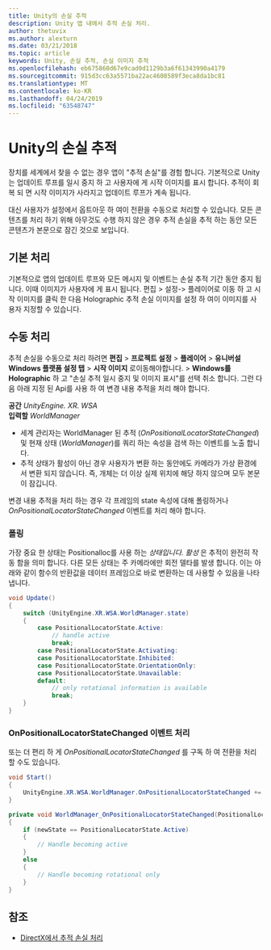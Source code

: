 ```yaml
---
title: Unity의 손실 추적
description: Unity 앱 내에서 추적 손실 처리.
author: thetuvix
ms.author: alexturn
ms.date: 03/21/2018
ms.topic: article
keywords: Unity, 손실 추적, 손실 이미지 추적
ms.openlocfilehash: eb675860d67e9cad0d1129b3a6f61343990a4179
ms.sourcegitcommit: 915d3cc63a5571ba22ac4608589f3eca8da1bc81
ms.translationtype: MT
ms.contentlocale: ko-KR
ms.lasthandoff: 04/24/2019
ms.locfileid: "63548747"
---
```

# <a name="tracking-loss-in-unity"></a>Unity의 손실 추적

장치를 세계에서 찾을 수 없는 경우 앱이 "추적 손실"를 경험 합니다. 기본적으로 Unity는 업데이트 루프를 일시 중지 하 고 사용자에 게 시작 이미지를 표시 합니다. 추적이 회복 되 면 시작 이미지가 사라지고 업데이트 루프가 계속 됩니다.

대신 사용자가 설정에서 옵트아웃 하 여이 전환을 수동으로 처리할 수 있습니다. 모든 콘텐츠를 처리 하기 위해 아무것도 수행 하지 않은 경우 추적 손실을 추적 하는 동안 모든 콘텐츠가 본문으로 잠긴 것으로 보입니다.

## <a name="default-handling"></a>기본 처리

기본적으로 앱의 업데이트 루프와 모든 메시지 및 이벤트는 손실 추적 기간 동안 중지 됩니다. 이때 이미지가 사용자에 게 표시 됩니다. 편집 > 설정-> 플레이어로 이동 하 고 시작 이미지를 클릭 한 다음 Holographic 추적 손실 이미지를 설정 하 여이 이미지를 사용자 지정할 수 있습니다.

## <a name="manual-handling"></a>수동 처리

추적 손실을 수동으로 처리 하려면 **편집** > **프로젝트 설정** > **플레이어** > **유니버설 Windows 플랫폼 설정 탭** > **시작 이미지** 로이동해야합니다. >  **Windows를 Holographic** 하 고 "손실 추적 일시 중지 및 이미지 표시"를 선택 취소 합니다. 그런 다음 아래 지정 된 Api를 사용 하 여 변경 내용 추적을 처리 해야 합니다.

**공간** *UnityEngine. XR. WSA*<br>
**입력할** *WorldManager*

* 세계 관리자는 WorldManager 된 추적 (*OnPositionalLocatorStateChanged*) 및 현재 상태 (*WorldManager*)를 쿼리 하는 속성을 검색 하는 이벤트를 노출 합니다.
* 추적 상태가 활성이 아닌 경우 사용자가 변환 하는 동안에도 카메라가 가상 환경에서 변환 되지 않습니다. 즉, 개체는 더 이상 실제 위치에 해당 하지 않으며 모두 본문이 잠깁니다.

변경 내용 추적을 처리 하는 경우 각 프레임의 state 속성에 대해 폴링하거나 *OnPositionalLocatorStateChanged* 이벤트를 처리 해야 합니다.

### <a name="polling"></a>폴링

가장 중요 한 상태는 Positionalloc를 사용 하는 *상태입니다. 활성* 은 추적이 완전히 작동 함을 의미 합니다. 다른 모든 상태는 주 카메라에만 회전 델타를 발생 합니다. 이는 아래와 같이 함수의 반환값을 데이터 프레임으로 바로 변환하는 데 사용할 수 있음을 나타냅니다.

```cs
void Update()
{
    switch (UnityEngine.XR.WSA.WorldManager.state)
    {
        case PositionalLocatorState.Active:
            // handle active
            break;
        case PositionalLocatorState.Activating:
        case PositionalLocatorState.Inhibited:
        case PositionalLocatorState.OrientationOnly:
        case PositionalLocatorState.Unavailable:
        default:
            // only rotational information is available
            break;
    }
}
```

### <a name="handling-the-onpositionallocatorstatechanged-event"></a>OnPositionalLocatorStateChanged 이벤트 처리

또는 더 편리 하 게 *OnPositionalLocatorStateChanged* 를 구독 하 여 전환을 처리할 수도 있습니다.

```cs
void Start()
{
    UnityEngine.XR.WSA.WorldManager.OnPositionalLocatorStateChanged += WorldManager_OnPositionalLocatorStateChanged;
}

private void WorldManager_OnPositionalLocatorStateChanged(PositionalLocatorState oldState, PositionalLocatorState newState)
{
    if (newState == PositionalLocatorState.Active)
    {
        // Handle becoming active
    }
    else
    {
        // Handle becoming rotational only
    }
}
```

## <a name="see-also"></a>참조
* [DirectX에서 추적 손실 처리](coordinate-systems-in-directx.md#handling-tracking-loss)
